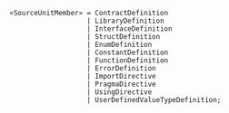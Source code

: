 <!-- This file is generated automatically by infrastructure scripts. Please don't edit by hand. -->

```{ .ebnf .slang-ebnf #SourceUnitMember }
«SourceUnitMember» = ContractDefinition
                   | LibraryDefinition
                   | InterfaceDefinition
                   | StructDefinition
                   | EnumDefinition
                   | ConstantDefinition
                   | FunctionDefinition
                   | ErrorDefinition
                   | ImportDirective
                   | PragmaDirective
                   | UsingDirective
                   | UserDefinedValueTypeDefinition;
```
